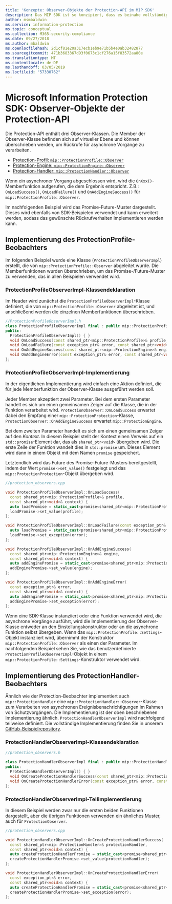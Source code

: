 ```yaml
---
title: 'Konzepte: Observer-Objekte der Protection-API im MIP SDK'
description: Das MIP SDK ist so konzipiert, dass es beinahe vollständig asynchron ist. In diesem Artikel erfahren Sie, wie Observer-Objekte der Protection-API implementiert und mit dem Ziel der Asynchronität verwendet werden.
author: msmbaldwin
ms.service: information-protection
ms.topic: conceptual
ms.collection: M365-security-compliance
ms.date: 09/27/2018
ms.author: mbaldwin
ms.openlocfilehash: 2d1cf81e20a317ecb1eb9e71b5b4e0ab32482877
ms.sourcegitcommit: 471b3683367d93f0673c1cf276a15f83572aa80e
ms.translationtype: MT
ms.contentlocale: de-DE
ms.lasthandoff: 03/05/2019
ms.locfileid: "57330762"
---
```

# <a name="microsoft-information-protection-sdk---protection-api-observers"></a>Microsoft Information Protection SDK: Observer-Objekte der Protection-API

Die Protection-API enthält drei Observer-Klassen. Die Member der Observer-Klasse befinden sich auf virtueller Ebene und können überschrieben werden, um Rückrufe für asynchrone Vorgänge zu verarbeiten.

- [Protection-Profil: `mip::ProtectionProfile::Observer`](reference/class_mip_ProtectionProfile_observer.md)
- [Protection-Engine: `mip::ProtectionEngine::Observer`](reference/class_mip_ProtectionEngine_observer.md)
- [Protection-Handler: `mip::ProtectionHandler::Observer`](reference/class_mip_Protectionhandler_observer.md)

Wenn ein asynchroner Vorgang abgeschlossen wird, wird die `OnXxx()`-Memberfunktion aufgerufen, die dem Ergebnis entspricht. Z.B.: `OnLoadSuccess()`, `OnLoadFailure()` und `OnAddEngineSuccess()` für `mip::ProtectionProfile::Observer`.

Im nachfolgenden Beispiel wird das Promise-Future-Muster dargestellt. Dieses wird ebenfalls von SDK-Beispielen verwendet und kann erweitert werden, sodass das gewünschte Rückrufverhalten implementieren werden kann. 

## <a name="protectionprofile-observer-implementation"></a>Implementierung des ProtectionProfile-Beobachters

Im folgenden Beispiel wurde eine Klasse (`ProtectionProfileObserverImpl`) erstellt, die von `mip::ProtectionProfile::Observer` abgeleitet wurde. Die Memberfunktionen wurden überschrieben, um das Promise-/Future-Muster zu verwenden, das in allen Beispielen verwendet wird.

### <a name="protectionprofileobserverimpl-class-declaration"></a>ProtectionProfileObserverImpl-Klassendeklaration

Im Header wird zunächst die `ProtectionProfileObserverImpl`-Klasse definiert, die von `mip::ProtectionProfile::Observer` abgeleitet ist, und anschließend werden die einzelnen Memberfunktionen überschrieben.

```cpp
//ProtectionProfileObserverImpl.h
class ProtectionProfileObserverImpl final : public mip::ProtectionProfile::Observer {
public:
  ProtectionProfileObserverImpl() { }
  void OnLoadSuccess(const shared_ptr<mip::ProtectionProfile>& profile, const shared_ptr<void>& context) override;
  void OnLoadFailure(const exception_ptr& error, const shared_ptr<void>& context) override;
  void OnAddEngineSuccess(const shared_ptr<mip::ProtectionEngine>& engine, const shared_ptr<void>& context) override;
  void OnAddEngineError(const exception_ptr& error, const shared_ptr<void>& context) override;
};
```

### <a name="protectionprofileobserverimpl-implementation"></a>ProtectionProfileObserverImpl-Implementierung

In der eigentlichen Implementierung wird einfach eine Aktion definiert, die für jede Memberfunktion der Observer-Klasse ausgeführt werden soll.

Jeder Member akzeptiert zwei Parameter. Bei dem ersten Parameter handelt es sich um einen gemeinsamen Zeiger auf die Klasse, die in der Funktion verarbeitet wird. `ProtectionObserver::OnLoadSuccess` erwartet dabei den Empfang einer `mip::ProtectionProtection`-Klasse, `ProtectionObserver::OnAddEngineSuccess` erwartet `mip::ProtectionEngine`.

Bei dem zweiten Parameter handelt es sich um einen gemeinsamen Zeiger auf den *Kontext*. In diesem Beispiel stellt der Kontext einen Verweis auf ein `std::promise`-Element dar, das als `shared_ptr<void>` übergeben wird. Die erste Zeile der Funktion wandelt dies in `std::promise` um. Dieses Element wird dann in einem Objekt mit dem Namen `promise` gespeichert.

Letztendlich wird das Future des Promise-Future-Musters bereitgestellt, indem der Wert `promise->set_value()` festgelegt und das `mip::ProtectionProtection`-Objekt übergeben wird.

```cpp
//protection_observers.cpp

void ProtectionProfileObserverImpl::OnLoadSuccess(
  const shared_ptr<mip::ProtectionProfile>& profile,
  const shared_ptr<void>& context) {
  auto loadPromise = static_cast<promise<shared_ptr<mip::ProtectionProfile>>*>(context.get());
  loadPromise->set_value(profile);
};

void ProtectionProfileObserverImpl::OnLoadFailure(const exception_ptr& error, const shared_ptr<void>& context) {
  auto loadPromise = static_cast<promise<shared_ptr<mip::ProtectionProfile>>*>(context.get());
  loadPromise->set_exception(error);
};

void ProtectionProfileObserverImpl::OnAddEngineSuccess(
  const shared_ptr<mip::ProtectionEngine>& engine,
  const shared_ptr<void>& context) {
  auto addEnginePromise = static_cast<promise<shared_ptr<mip::ProtectionEngine>>*>(context.get());
  addEnginePromise->set_value(engine);
};

void ProtectionProfileObserverImpl::OnAddEngineError(
  const exception_ptr& error,
  const shared_ptr<void>& context) {
  auto addEnginePromise = static_cast<promise<shared_ptr<mip::ProtectionEngine>>*>(context.get());
  addEnginePromise->set_exception(error);
};
```

Wenn eine SDK-Klasse instanziiert oder eine Funktion verwendet wird, die asynchrone Vorgänge ausführt, wird die Implementierung der Observer-Klasse entweder an den Einstellungskonstruktor oder an die asynchrone Funktion selbst übergeben. Wenn das `mip::ProtectionProfile::Settings`-Objekt instanziiert wird, übernimmt der Konstruktor `mip::ProtectionProfile::Observer` als einen der Parameter. Im nachfolgenden Beispiel sehen Sie, wie das benutzerdefinierte `ProtectionProfileObserverImpl`-Objekt in einem `mip::ProtectionProfile::Settings`-Konstruktor verwendet wird.

## <a name="protectionhandler-observer-implementation"></a>Implementierung des ProtectionHandler-Beobachters

Ähnlich wie der Protection-Beobachter implementiert auch `mip::ProtectionHandler` eine `mip::ProtectionHandler::Observer`-Klasse zum Verarbeiten von asynchronen Ereignisbenachrichtigungen im Rahmen von Schutzvorgängen. Die Implementierung ist der oben beschriebenen Implementierung ähnlich. `ProtectionHandlerObserverImpl` wird nachfolgend teilweise definiert. Die vollständige Implementierung finden Sie in unserem [GitHub-Beispielrepository](https://azure.microsoft.com/resources/samples/?sort=0&term=mip+sdk).

### <a name="protectionhandlerobserverimpl-class-declaration"></a>ProtectionHandlerObserverImpl-Klassendeklaration

```cpp
//protection_observers.h

class ProtectionHandlerObserverImpl final : public mip::ProtectionHandler::Observer {
public:
  ProtectionHandlerObserverImpl() { }
  void OnCreateProtectionHandlerSuccess(const shared_ptr<mip::ProtectionHandler>& protectionHandler, const shared_ptr<void>& context) override;
  void OnCreateProtectionHandlerError(const exception_ptr& error, const shared_ptr<void>& context) override;
};
```

### <a name="protectionhandlerobserverimpl-partial-implementation"></a>ProtectionHandlerObserverImpl-Teilimplementierung

In diesem Beispiel werden zwar nur die ersten beiden Funktionen dargestellt, aber die übrigen Funktionen verwenden ein ähnliches Muster, auch für `ProtectionObserver`.

```cpp
//protection_observers.cpp

void ProtectionHandlerObserverImpl::OnCreateProtectionHandlerSuccess(
  const shared_ptr<mip::ProtectionHandler>& protectionHandler,
  const shared_ptr<void>& context) {
  auto createProtectionHandlerPromise = static_cast<promise<shared_ptr<mip::ProtectionHandler>>*>(context.get());
  createProtectionHandlerPromise->set_value(protectionHandler);
};

void ProtectionHandlerObserverImpl::OnCreateProtectionHandlerError(
  const exception_ptr& error,
  const shared_ptr<void>& context) {
  auto createProtectionHandlerPromise = static_cast<promise<shared_ptr<mip::ProtectionHandler>>*>(context.get());
  createProtectionHandlerPromise->set_exception(error);
};
```

